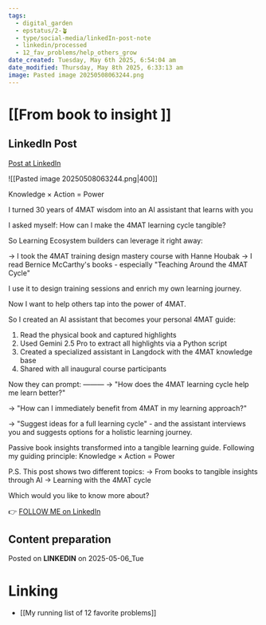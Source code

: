```yaml
---
tags:
  - digital_garden
  - epstatus/2-🪴
  - type/social-media/linkedIn-post-note
  - linkedin/processed
  - 12_fav_problems/help_others_grow
date_created: Tuesday, May 6th 2025, 6:54:04 am
date_modified: Thursday, May 8th 2025, 6:33:13 am
image: Pasted image 20250508063244.png
---
```

# [[From book to insight ]]
## LinkedIn Post
[Post at LinkedIn](https://www.linkedin.com/posts/sebastiankamilli_knowledge-action-power-i-turned-30-years-activity-7325399007332085760-PSC1?utm_source=share&utm_medium=member_desktop&rcm=ACoAAA1M1pkBgWCYPhT45EpfLiHzViQqRWNCIv4)
  
![[Pasted image 20250508063244.png|400]]

Knowledge × Action = Power

I turned 30 years of 4MAT wisdom into an AI assistant that learns with you

I asked myself: How can I make the 4MAT learning cycle tangible?

So Learning Ecosystem builders can leverage it right away:

→ I took the 4MAT training design mastery course with Hanne Houbak
→ I read Bernice McCarthy's books - especially "Teaching Around the 4MAT Cycle"

I use it to design training sessions and enrich my own learning journey.

Now I want to help others tap into the power of 4MAT.

So I created an AI assistant that becomes your personal 4MAT guide:

1) Read the physical book and captured highlights
2) Used Gemini 2.5 Pro to extract all highlights via a Python script
3) Created a specialized assistant in Langdock with the 4MAT knowledge base
4) Shared with all inaugural course participants

Now they can prompt:
———
→ "How does the 4MAT learning cycle help me learn better?"

→ "How can I immediately benefit from 4MAT in my learning approach?"

→ "Suggest ideas for a full learning cycle" - and the assistant interviews you and suggests options for a holistic learning journey.

Passive book insights transformed into a tangible learning guide.
Following my guiding principle: Knowledge × Action = Power

P.S. This post shows two different topics:
→ From books to tangible insights through AI
→ Learning with the 4MAT cycle

Which would you like to know more about?

👉 [FOLLOW ME on LinkedIn](https://www.linkedin.com/comm/mynetwork/discovery-see-all?usecase=PEOPLE_FOLLOWS&followMember=sebastiankamilli)

## Content preparation

Posted on **LINKEDIN** on 2025-05-06_Tue
# Linking
+ [[My running list of 12 favorite problems]]